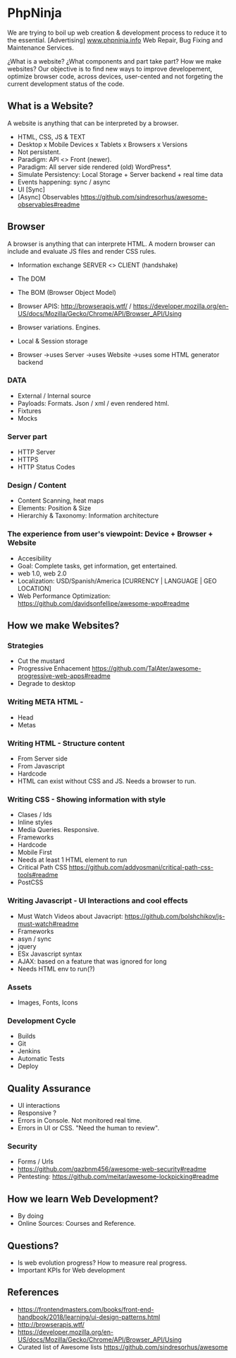 # PhpNinja 
We are trying to boil up web creation & development process to reduce it to the essential. 
[Advertising] www.phpninja.info Web Repair, Bug Fixing and Maintenance Services.

¿What is a website? ¿What components and part take part? How we make websites?
Our objective is to find new ways to improve developement, optimize browser code, across devices, user-cented  and not forgeting the current development status of the code. 

## What is a Website?
A website is anything that can be interpreted by a browser. 
- HTML, CSS, JS & TEXT
- Desktop x Mobile Devices x Tablets x Browsers x Versions
- Not persistent.
- Paradigm: API <> Front (newer).
- Paradigm: All server side rendered (old) WordPress*.
- Simulate Persistency: Local Storage + Server backend + real time data
- Events happening: sync / async
- UI [Sync]
- [Async] Observables https://github.com/sindresorhus/awesome-observables#readme

## Browser
A browser is anything that can interprete HTML. A modern browser can include and evaluate JS files and render CSS rules.

- Information exchange SERVER <> CLIENT (handshake)
- The DOM
- The BOM (Browser Object Model) 
- Browser APIS: http://browserapis.wtf/ / https://developer.mozilla.org/en-US/docs/Mozilla/Gecko/Chrome/API/Browser_API/Using
- Browser variations. Engines.
- Local & Session storage

- Browser ->uses Server ->uses Website ->uses some HTML generator backend

### DATA 
- External / Internal source
- Payloads: Formats. Json / xml / even rendered html.
- Fixtures
- Mocks

### Server part
- HTTP Server
- HTTPS
- HTTP Status Codes

### Design / Content
- Content Scanning, heat maps
- Elements: Position & Size
- Hierarchiy & Taxonomy: Information architecture

### The experience from user's viewpoint: Device + Browser + Website 
- Accesibility
- Goal: Complete tasks, get information, get entertained.
- web 1.0, web 2.0
- Localization: USD/Spanish/America [CURRENCY | LANGUAGE | GEO LOCATION]
- Web Performance Optimization: https://github.com/davidsonfellipe/awesome-wpo#readme

## How we make Websites?
### Strategies 
- Cut the mustard 
- Progressive Enhacement https://github.com/TalAter/awesome-progressive-web-apps#readme
- Degrade to desktop


### Writing META HTML - 
- Head
- Metas

### Writing HTML - Structure content
- From Server side
- From Javascript
- Hardcode
- HTML can exist without CSS and JS. Needs a browser to run.

### Writing CSS - Showing information with style
- Clases / Ids
- Inline styles
- Media Queries. Responsive.
- Frameworks
- Hardcode
- Mobile First
- Needs at least 1 HTML element to run
- Critical Path CSS https://github.com/addyosmani/critical-path-css-tools#readme
- PostCSS

### Writing Javascript - UI Interactions and cool effects
- Must Watch Videos about Javacript: https://github.com/bolshchikov/js-must-watch#readme
- Frameworks
- asyn / sync
- jquery 
- ESx Javascript syntax
- AJAX: based on a feature that was ignored for long
- Needs HTML env to run(?)

### Assets
- Images, Fonts, Icons

### Development Cycle
- Builds
- Git
- Jenkins
- Automatic Tests
- Deploy

## Quality Assurance
- UI interactions
- Responsive ?
- Errors in Console. Not monitored real time.
- Errors in UI or CSS. "Need the human to review".

### Security
- Forms / Urls
- https://github.com/qazbnm456/awesome-web-security#readme
- Pentesting: https://github.com/meitar/awesome-lockpicking#readme

## How we learn Web Development?
- By doing
- Online Sources: Courses and Reference.

## Questions?
- Is web evolution progress? How to measure real progress.
- Important KPIs for Web development


## References
- https://frontendmasters.com/books/front-end-handbook/2018/learning/ui-design-patterns.html
- http://browserapis.wtf/
- https://developer.mozilla.org/en-US/docs/Mozilla/Gecko/Chrome/API/Browser_API/Using
- Curated list of Awesome lists https://github.com/sindresorhus/awesome
